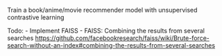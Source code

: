 Train a book/anime/movie recommender model with unsupervised contrastive learning

Todo:
    - Implement FAISS
    - FAISS: Combining the results from several searches https://github.com/facebookresearch/faiss/wiki/Brute-force-search-without-an-index#combining-the-results-from-several-searches
    